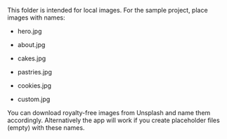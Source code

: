This folder is intended for local images. For the sample project, place images with names:
- hero.jpg

- about.jpg
- cakes.jpg
- pastries.jpg
- cookies.jpg
- custom.jpg

You can download royalty-free images from Unsplash and name them accordingly. Alternatively the app will work if you create placeholder files (empty) with these names.
